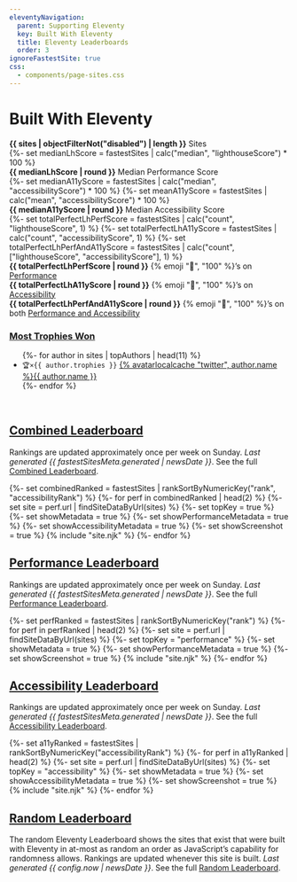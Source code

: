 ```yaml
---
eleventyNavigation:
  parent: Supporting Eleventy
  key: Built With Eleventy
  title: Eleventy Leaderboards
  order: 3
ignoreFastestSite: true
css:
  - components/page-sites.css
---
```


# Built With Eleventy

<div class="lo" style="--lo-stackpoint: 30em; --lo-margin-v: 2em">
	<div class="lo-c" style="flex-grow: 2" id="statistics"><!-- backwards compt for previous id link -->
		<div><strong class="sites-val">{{ sites | objectFilterNot("disabled") | length }}</strong> Sites</div>
		{%- set medianLhScore = fastestSites | calc("median", "lighthouseScore") * 100 %}
		<div><strong class="sites-val">{{ medianLhScore | round }}</strong> Median Performance Score</div>
		{%- set medianA11yScore = fastestSites | calc("median", "accessibilityScore") * 100 %}
		{%- set meanA11yScore = fastestSites | calc("mean", "accessibilityScore") * 100 %}
		<div><strong class="sites-val">{{ medianA11yScore | round }}</strong> Median Accessibility Score</div>
		{%- set totalPerfectLhPerfScore = fastestSites | calc("count", "lighthouseScore", 1) %}
		{%- set totalPerfectLhA11yScore = fastestSites | calc("count", "accessibilityScore", 1) %}
		{%- set totalPerfectLhPerfAndA11yScore = fastestSites | calc("count", ["lighthouseScore", "accessibilityScore"], 1) %}
		<div><strong class="sites-val">{{ totalPerfectLhPerfScore | round }}</strong> {% emoji "💯", "100" %}’s on <a href="/leaderboard/perf/">Performance</a></div>
		<div><strong class="sites-val">{{ totalPerfectLhA11yScore | round }}</strong> {% emoji "💯", "100" %}’s on <a href="/leaderboard/a11y/">Accessibility</a></div>
		<div><strong class="sites-val">{{ totalPerfectLhPerfAndA11yScore | round }}</strong> {% emoji "💯", "100" %}’s on both <a href="/leaderboard/combined/">Performance and Accessibility</a></div>
	</div>
	<div class="lo-c">
		<h3 class="authors-hed"><a href="/authors/">Most Trophies Won</a></h3>
		<ul class="authors-list">
		{%- for author in sites | topAuthors | head(11) %}
			<li><code>🏆×{{ author.trophies }}</code> <a href="/authors/{{ author.name }}/">{% avatarlocalcache "twitter", author.name %}{{ author.name }}</a></li>
		{%- endfor %}
		</ul>
	</div>
</div>

<br>

## [Combined Leaderboard](/leaderboard/combined/)

Rankings are updated approximately once per week on Sunday. <em>Last generated {{ fastestSitesMeta.generated | newsDate }}</em>. See the full [Combined Leaderboard](/leaderboard/combined/).

<div class="lo sites-lo" style="--lo-stackpoint: 30em; --lo-margin-v: 2em">
{%- set combinedRanked = fastestSites | rankSortByNumericKey("rank", "accessibilityRank") %}
{%- for perf in combinedRanked | head(2) %}
{%- set site = perf.url | findSiteDataByUrl(sites) %}
	{%- set topKey = true %}
	{%- set showMetadata = true %}
	{%- set showPerformanceMetadata = true %}
	{%- set showAccessibilityMetadata = true %}
	{%- set showScreenshot = true %}
	{% include "site.njk" %}
{%- endfor %}
</div>


## [Performance Leaderboard](/leaderboard/perf/)

Rankings are updated approximately once per week on Sunday. <em>Last generated {{ fastestSitesMeta.generated | newsDate }}</em>. See the full [Performance Leaderboard](/leaderboard/perf/).

<div class="lo sites-lo" style="--lo-stackpoint: 30em; --lo-margin-v: 2em">
{%- set perfRanked = fastestSites | rankSortByNumericKey("rank") %}
{%- for perf in perfRanked | head(2) %}
{%- set site = perf.url | findSiteDataByUrl(sites) %}
	{%- set topKey = "performance" %}
	{%- set showMetadata = true %}
	{%- set showPerformanceMetadata = true %}
	{%- set showScreenshot = true %}
	{% include "site.njk" %}
{%- endfor %}
</div>


## [Accessibility Leaderboard](/leaderboard/a11y/)

Rankings are updated approximately once per week on Sunday. <em>Last generated {{ fastestSitesMeta.generated | newsDate }}</em>. See the full [Accessibility Leaderboard](/leaderboard/a11y/).

<div class="lo sites-lo" style="--lo-stackpoint: 30em; --lo-margin-v: 2em">
{%- set a11yRanked = fastestSites | rankSortByNumericKey("accessibilityRank") %}
{%- for perf in a11yRanked | head(2) %}
{%- set site = perf.url | findSiteDataByUrl(sites) %}
	{%- set topKey = "accessibility" %}
	{%- set showMetadata = true %}
	{%- set showAccessibilityMetadata = true %}
	{%- set showScreenshot = true %}
	{% include "site.njk" %}
{%- endfor %}
</div>

## [Random Leaderboard](/leaderboard/random/)

The random Eleventy Leaderboard shows the sites that exist that were built with Eleventy in at-most as random an order as JavaScript’s capability for randomness allows. Rankings are updated whenever this site is built. <em>Last generated {{ config.now | newsDate }}</em>. See the full [Random Leaderboard](/leaderboard/random/).
